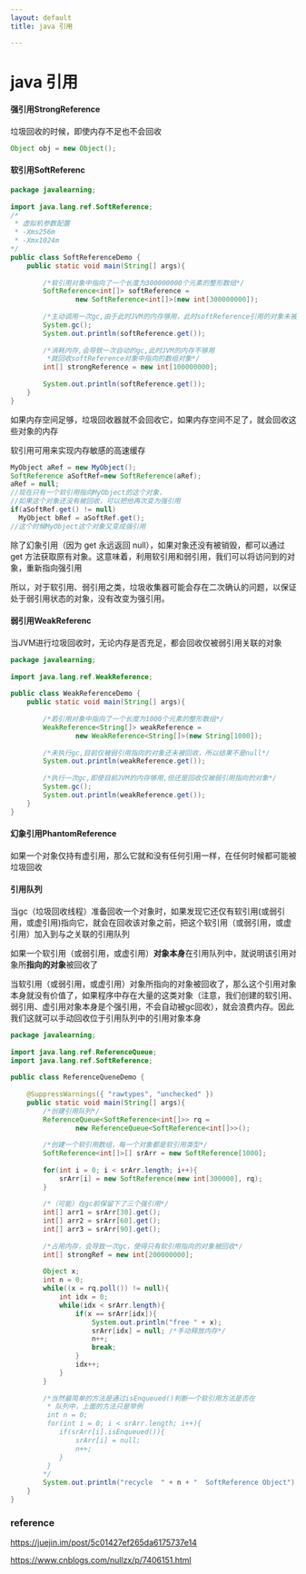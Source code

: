 ```yaml
---
layout: default
title: java 引用

---
```




# java 引用

#### 强引用StrongReference

垃圾回收的时候，即使内存不足也不会回收

```java
Object obj = new Object();
```

#### 软引用SoftReferenc

```java
package javalearning;
 
import java.lang.ref.SoftReference;
/*
 * 虚拟机参数配置
 * -Xms256m
 * -Xmx1024m
*/
public class SoftReferenceDemo {
    public static void main(String[] args){
         
        /*软引用对象中指向了一个长度为300000000个元素的整形数组*/
        SoftReference<int[]> softReference = 
                new SoftReference<int[]>(new int[300000000]);
         
        /*主动调用一次gc,由于此时JVM的内存够用，此时softReference引用的对象未被回收*/
        System.gc();
        System.out.println(softReference.get());
         
        /*消耗内存,会导致一次自动的gc,此时JVM的内存不够用
         *就回收softReference对象中指向的数组对象*/
        int[] strongReference = new int[100000000];
         
        System.out.println(softReference.get());
    }
}
```

如果内存空间足够，垃圾回收器就不会回收它，如果内存空间不足了，就会回收这些对象的内存

软引用可用来实现内存敏感的高速缓存

```java
MyObject aRef = new MyObject();
SoftReference aSoftRef=new SoftReference(aRef);
aRef = null;
//现在只有一个软引用指向MyObject的这个对象，
//如果这个对象还没有被回收，可以把他再次变为强引用
if(aSoftRef.get() != null)
  MyObject bRef = aSoftRef.get();
//这个时候MyObject这个对象又变成强引用
```

除了幻象引用（因为 get 永远返回 null），如果对象还没有被销毁，都可以通过 get 方法获取原有对象。这意味着，利用软引用和弱引用，我们可以将访问到的对象，重新指向强引用

所以，对于软引用、弱引用之类，垃圾收集器可能会存在二次确认的问题，以保证处于弱引用状态的对象，没有改变为强引用。

#### 弱引用WeakReferenc

当JVM进行垃圾回收时，无论内存是否充足，都会回收仅被弱引用关联的对象

```java
package javalearning;
 
import java.lang.ref.WeakReference;
 
public class WeakReferenceDemo {
    public static void main(String[] args){
 
        /*若引用对象中指向了一个长度为1000个元素的整形数组*/
        WeakReference<String[]> weakReference = 
                new WeakReference<String[]>(new String[1000]);
         
        /*未执行gc,目前仅被弱引用指向的对象还未被回收，所以结果不是null*/     
        System.out.println(weakReference.get());
         
        /*执行一次gc,即使目前JVM的内存够用,但还是回收仅被弱引用指向的对象*/
        System.gc();
        System.out.println(weakReference.get());
    }
}
```



#### 幻象引用PhantomReference

如果一个对象仅持有虚引用，那么它就和没有任何引用一样，在任何时候都可能被垃圾回收

#### 引用队列

当gc（垃圾回收线程）准备回收一个对象时，如果发现它还仅有软引用(或弱引用，或虚引用)指向它，就会在回收该对象之前，把这个软引用（或弱引用，或虚引用）加入到与之关联的引用队列

如果一个软引用（或弱引用，或虚引用）**对象本身**在引用队列中，就说明该引用对象所**指向的对象**被回收了

当软引用（或弱引用，或虚引用）对象所指向的对象被回收了，那么这个引用对象本身就没有价值了，如果程序中存在大量的这类对象（注意，我们创建的软引用、弱引用、虚引用对象本身是个强引用，不会自动被gc回收），就会浪费内存。因此我们这就可以手动回收位于引用队列中的引用对象本身

```java
package javalearning;
 
import java.lang.ref.ReferenceQueue;
import java.lang.ref.SoftReference;
 
public class ReferenceQueneDemo {
     
    @SuppressWarnings({ "rawtypes", "unchecked" })
    public static void main(String[] args){
        /*创建引用队列*/
        ReferenceQueue<SoftReference<int[]>> rq = 
                new ReferenceQueue<SoftReference<int[]>>();
         
        /*创建一个软引用数组，每一个对象都是软引用类型*/
        SoftReference<int[]>[] srArr = new SoftReference[1000];
         
        for(int i = 0; i < srArr.length; i++){
            srArr[i] = new SoftReference(new int[300000], rq);
        }
         
        /*（可能）在gc前保留下了三个强引用*/
        int[] arr1 = srArr[30].get();
        int[] arr2 = srArr[60].get();
        int[] arr3 = srArr[90].get();
         
        /*占用内存，会导致一次gc，使得只有软引用指向的对象被回收*/
        int[] strongRef = new int[200000000];
         
        Object x;
        int n = 0;
        while((x = rq.poll()) != null){
            int idx = 0;
            while(idx < srArr.length){
                if(x == srArr[idx]){
                    System.out.println("free " + x);
                    srArr[idx] = null; /*手动释放内存*/
                    n++;
                    break;
                }
                idx++;
            }
        }
         
        /*当然最简单的方法是通过isEnqueued()判断一个软引用方法是否在
         * 队列中，上面的方法只是举例
         int n = 0;
         for(int i = 0; i < srArr.length; i++){
            if(srArr[i].isEnqueued()){
                srArr[i] = null;
                n++;
            }
         }  
        */     
        System.out.println("recycle  " + n + "  SoftReference Object");
    }
}
```



### reference

https://juejin.im/post/5c01427ef265da6175737e14

https://www.cnblogs.com/nullzx/p/7406151.html



